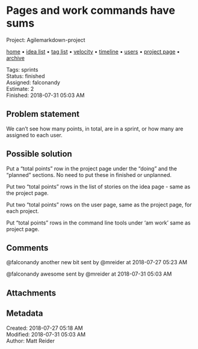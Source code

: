 # Pages and work commands have sums

Project: Agilemarkdown-project

[home](../index.md) • [idea list](../ideas.md) • [tag list](../tags.md) • [velocity](../velocity.md) • [timeline](../timeline.md) • [users](../users.md) • [project page](../agilemarkdown-project.md) • [archive](archive.md)

Tags: sprints  
Status: finished  
Assigned: falconandy  
Estimate: 2  
Finished: 2018-07-31 05:03 AM  

## Problem statement

We can’t see how many points, in total, are in a sprint, or how many are assigned to each user.

## Possible solution

Put a “total points” row in the project page under the “doing” and the “planned” sections. No need to put these in finished or unplanned.

Put two “total points” rows in the list of stories on the idea page - same as the project page.

Put two “total points” rows on the user page, same as the project page, for each project.

Put “total points” rows in the command line tools under ‘am work’ same as project page.

## Comments

@falconandy another new bit
sent by @mreider at 2018-07-27 05:23 AM

@falconandy awesome
sent by @mreider at 2018-07-31 05:03 AM

## Attachments

## Metadata

Created: 2018-07-27 05:18 AM  
Modified: 2018-07-31 05:03 AM  
Author: Matt Reider  
